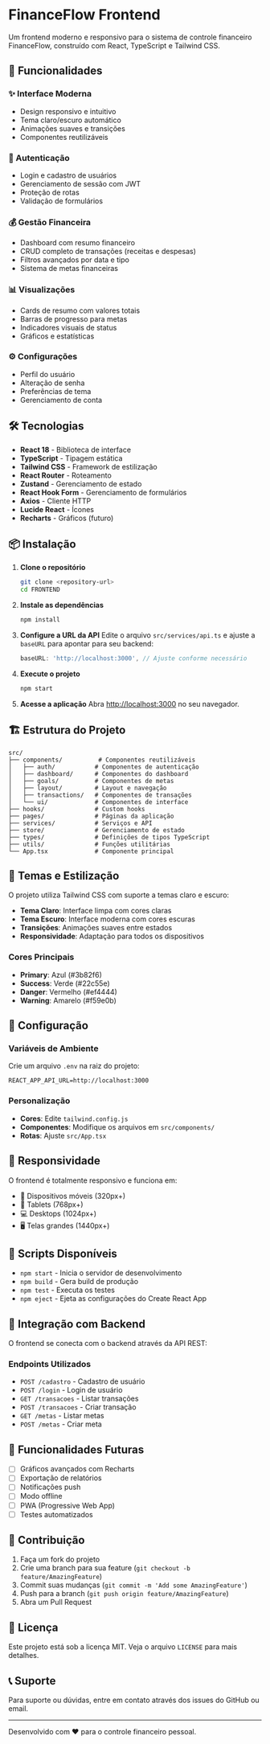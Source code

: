 # FinanceFlow Frontend

Um frontend moderno e responsivo para o sistema de controle financeiro FinanceFlow, construído com React, TypeScript e Tailwind CSS.

## 🚀 Funcionalidades

### ✨ Interface Moderna
- Design responsivo e intuitivo
- Tema claro/escuro automático
- Animações suaves e transições
- Componentes reutilizáveis

### 🔐 Autenticação
- Login e cadastro de usuários
- Gerenciamento de sessão com JWT
- Proteção de rotas
- Validação de formulários

### 💰 Gestão Financeira
- Dashboard com resumo financeiro
- CRUD completo de transações (receitas e despesas)
- Filtros avançados por data e tipo
- Sistema de metas financeiras

### 📊 Visualizações
- Cards de resumo com valores totais
- Barras de progresso para metas
- Indicadores visuais de status
- Gráficos e estatísticas

### ⚙️ Configurações
- Perfil do usuário
- Alteração de senha
- Preferências de tema
- Gerenciamento de conta

## 🛠️ Tecnologias

- **React 18** - Biblioteca de interface
- **TypeScript** - Tipagem estática
- **Tailwind CSS** - Framework de estilização
- **React Router** - Roteamento
- **Zustand** - Gerenciamento de estado
- **React Hook Form** - Gerenciamento de formulários
- **Axios** - Cliente HTTP
- **Lucide React** - Ícones
- **Recharts** - Gráficos (futuro)

## 📦 Instalação

1. **Clone o repositório**
   ```bash
   git clone <repository-url>
   cd FRONTEND
   ```

2. **Instale as dependências**
   ```bash
   npm install
   ```

3. **Configure a URL da API**
   Edite o arquivo `src/services/api.ts` e ajuste a `baseURL` para apontar para seu backend:
   ```typescript
   baseURL: 'http://localhost:3000', // Ajuste conforme necessário
   ```

4. **Execute o projeto**
   ```bash
   npm start
   ```

5. **Acesse a aplicação**
   Abra [http://localhost:3000](http://localhost:3000) no seu navegador.

## 🏗️ Estrutura do Projeto

```
src/
├── components/          # Componentes reutilizáveis
│   ├── auth/           # Componentes de autenticação
│   ├── dashboard/      # Componentes do dashboard
│   ├── goals/          # Componentes de metas
│   ├── layout/         # Layout e navegação
│   ├── transactions/   # Componentes de transações
│   └── ui/             # Componentes de interface
├── hooks/              # Custom hooks
├── pages/              # Páginas da aplicação
├── services/           # Serviços e API
├── store/              # Gerenciamento de estado
├── types/              # Definições de tipos TypeScript
├── utils/              # Funções utilitárias
└── App.tsx             # Componente principal
```

## 🎨 Temas e Estilização

O projeto utiliza Tailwind CSS com suporte a temas claro e escuro:

- **Tema Claro**: Interface limpa com cores claras
- **Tema Escuro**: Interface moderna com cores escuras
- **Transições**: Animações suaves entre estados
- **Responsividade**: Adaptação para todos os dispositivos

### Cores Principais
- **Primary**: Azul (#3b82f6)
- **Success**: Verde (#22c55e)
- **Danger**: Vermelho (#ef4444)
- **Warning**: Amarelo (#f59e0b)

## 🔧 Configuração

### Variáveis de Ambiente
Crie um arquivo `.env` na raiz do projeto:

```env
REACT_APP_API_URL=http://localhost:3000
```

### Personalização
- **Cores**: Edite `tailwind.config.js`
- **Componentes**: Modifique os arquivos em `src/components/`
- **Rotas**: Ajuste `src/App.tsx`

## 📱 Responsividade

O frontend é totalmente responsivo e funciona em:
- 📱 Dispositivos móveis (320px+)
- 📱 Tablets (768px+)
- 💻 Desktops (1024px+)
- 🖥️ Telas grandes (1440px+)

## 🚀 Scripts Disponíveis

- `npm start` - Inicia o servidor de desenvolvimento
- `npm build` - Gera build de produção
- `npm test` - Executa os testes
- `npm eject` - Ejeta as configurações do Create React App

## 🔗 Integração com Backend

O frontend se conecta com o backend através da API REST:

### Endpoints Utilizados
- `POST /cadastro` - Cadastro de usuário
- `POST /login` - Login de usuário
- `GET /transacoes` - Listar transações
- `POST /transacoes` - Criar transação
- `GET /metas` - Listar metas
- `POST /metas` - Criar meta

## 🎯 Funcionalidades Futuras

- [ ] Gráficos avançados com Recharts
- [ ] Exportação de relatórios
- [ ] Notificações push
- [ ] Modo offline
- [ ] PWA (Progressive Web App)
- [ ] Testes automatizados

## 🤝 Contribuição

1. Faça um fork do projeto
2. Crie uma branch para sua feature (`git checkout -b feature/AmazingFeature`)
3. Commit suas mudanças (`git commit -m 'Add some AmazingFeature'`)
4. Push para a branch (`git push origin feature/AmazingFeature`)
5. Abra um Pull Request

## 📄 Licença

Este projeto está sob a licença MIT. Veja o arquivo `LICENSE` para mais detalhes.

## 📞 Suporte

Para suporte ou dúvidas, entre em contato através dos issues do GitHub ou email.

---

Desenvolvido com ❤️ para o controle financeiro pessoal.
